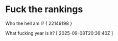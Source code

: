 # Fuck the rankings

Who the hell am I?
{ 22149198 }

What fucking year is it?
[ 2025-09-08T20:36:40Z ]
